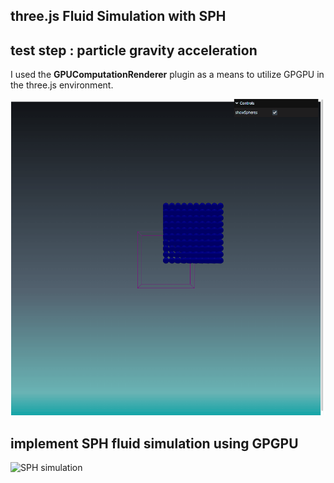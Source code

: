 ## three.js Fluid Simulation with SPH

## test step : particle gravity acceleration
I used the <b>GPUComputationRenderer</b> plugin as a means to utilize GPGPU in the three.js environment.

![integrate function](./readme-image/gravity-acceleration.gif)

## implement SPH fluid simulation using GPGPU

![SPH simulation](./readme-image/particle20x20x20.gif)